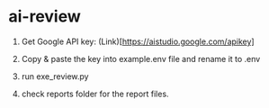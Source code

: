 # ai-review

1. Get Google API key: (Link)[https://aistudio.google.com/apikey]

2. Copy & paste the key into example.env file and rename it to .env

3. run exe_review.py

4. check reports folder for the report files.